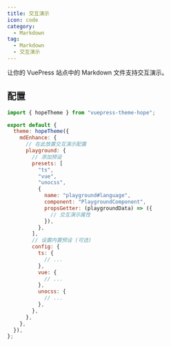 ```yaml
---
title: 交互演示
icon: code
category:
  - Markdown
tag:
  - Markdown
  - 交互演示
---
```


让你的 VuePress 站点中的 Markdown 文件支持交互演示。

<!-- more -->

## 配置

```js {7-37} title=".vuepress/config.js"
import { hopeTheme } from "vuepress-theme-hope";

export default {
  theme: hopeTheme({
    mdEnhance: {
      // 在此放置交互演示配置
      playground: {
        // 添加预设
        presets: [
          "ts",
          "vue",
          "unocss",
          {
            name: "playground#language",
            component: "PlaygroundComponent",
            propsGetter: (playgroundData) => ({
              // 交互演示属性
            }),
          },
        ],
        // 设置内置预设 (可选)
        config: {
          ts: {
            // ...
          },
          vue: {
            // ...
          },
          unocss: {
            // ...
          },
        },
      },
    },
  }),
};
```

<!-- @include: @md-enhance/zh/guide/code/playground.md#after -->
